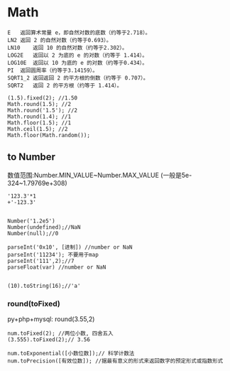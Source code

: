 # Math

	E	返回算术常量 e，即自然对数的底数（约等于2.718）。
	LN2	返回 2 的自然对数（约等于0.693）。
	LN10	返回 10 的自然对数（约等于2.302）。
	LOG2E	返回以 2 为底的 e 的对数（约等于 1.414）。
	LOG10E	返回以 10 为底的 e 的对数（约等于0.434）。
	PI	返回圆周率（约等于3.14159）。
	SQRT1_2	返回返回 2 的平方根的倒数（约等于 0.707）。
	SQRT2	返回 2 的平方根（约等于 1.414）。

	(1.5).fixed(2); //1.50
	Math.round(1.5); //2
	Math.round('1.5'); //2
	Math.round(1.4); //1
	Math.floor(1.5); //1
	Math.ceil(1.5);	//2
	Math.floor(Math.random());


## to Number
数值范围:Number.MIN_VALUE~Number.MAX_VALUE (一般是5e-324~1.79769e+308)

    '123.3'*1
    +'-123.3'


    Number('1.2e5')
	Number(undefined);//NaN
	Number(null);//0

	parseInt('0x10', [进制]) //number or NaN
    parseInt('11234'); 不要用于map
    parseInt('111',2);//7
	parseFloat(var) //number or NaN


	(10).toString(16);//'a'

### round(toFixed)
py+php+mysql: round(3.55,2)

	num.toFixed(2); //两位小数, 四舍五入
	(3.555).toFixed(2);// 3.56

	num.toExponential([小数位数]);// 科学计数法
	num.toPrecision([有效位数]); //据最有意义的形式来返回数字的预定形式或指数形式